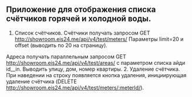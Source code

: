 ## Приложение для отображения списка счётчиков горячей и холодной воды.

1. Список счётчиков.
Счётчики получать запросом GET http://showroom.eis24.me/api/v4/test/meters/
Параметры limit=20 и offset (выводить по 20 на страницу).

Адреса получать параллельным запросом
GET http://showroom.eis24.me/api/v4/test/areas/ с параметром списка айди id__in.
Выводить улицу, дом, номер квартиры.
2. Удаление счётчика.
При наведении на строку появляется кнопка удаления, инициирующая
удаление счётчика (DELETE http://showroom.eis24.me/api/v4/test/meters/:meterId/).
